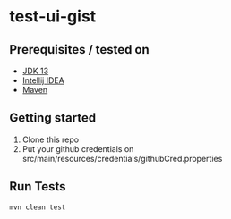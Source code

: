# test-ui-gist

## Prerequisites / tested on

* [JDK 13](https://jdk.java.net/13/) 
* [Intellij IDEA](https://www.jetbrains.com/idea/download/)
* [Maven](https://maven.apache.org/download.cgi)



## Getting started

1. Clone this repo
2. Put your github credentials on src/main/resources/credentials/githubCred.properties

## Run Tests

    mvn clean test